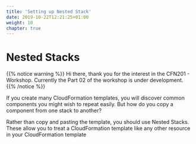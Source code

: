```yaml
---
title: 'Setting up Nested Stack'
date: 2019-10-22T12:21:25+01:00
weight: 10
chapter: true
---
```


# Nested Stacks

{{% notice warning %}}
Hi there, thank you for the interest in the CFN201 - Workshop. Currently the Part 02 of the workshop is under development.
{{% /notice %}}

If you create many CloudFormation templates, you will discover common components you might wish to repeat easily. But how do you copy a component from one stack to another?

Rather than copy and pasting the template, you should use Nested Stacks. These allow you to treat a CloudFormation template like any other resource in your CloudFormation template

